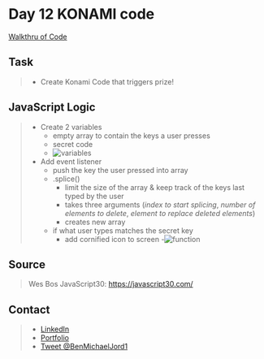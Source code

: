 # Day 12 KONAMI code

[Walkthru of Code](https://youtu.be/fIIb1m5hkZg)

## Task

> - Create Konami Code that triggers prize!

## JavaScript Logic

> - Create 2 variables
>   - empty array to contain the keys a user presses
>   - secret code
>   - ![variables](https://i.imgur.com/4OJwQ3Q.png)
> - Add event listener
>   - push the key the user pressed into array
>   - .splice()
>     - limit the size of the array & keep track of the keys last typed by the user
>     - takes three arguments (_index to start splicing_, _number of elements to delete_, _element to replace deleted elements_)
>     - creates new array
>   - if what user types matches the secret key
>     - add cornified icon to screen -![function](https://i.imgur.com/rRkPKLS.png)

## Source

> Wes Bos JavaScript30: https://javascript30.com/

## Contact

> - [LinkedIn](https://www.linkedin.com/in/benjamin-alt-higginbotham/)
> - [Portfolio](https://my-portfolio.benjamin-higginbotham.vercel.app/)
> - [Tweet @BenMichaelJord1](https://twitter.com/BenMichaelJord1)
